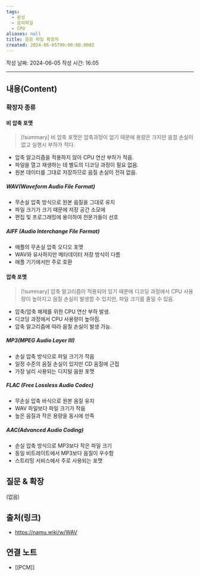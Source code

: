 ```yaml
---
tags:
  - 완성
  - 음악파일
  - CPU
aliases: null
title: 음원 파일 확장자
created: 2024-06-05T00:00:00.000Z
---
```

작성 날짜: 2024-06-05
작성 시간: 16:05


----
## 내용(Content)

### 확장자 종류

#### 비 압축 포맷

>[!summary]
> 비 압축 포맷은 압축과정이 없기 때문에 용량은 크지만 음질 손실이 없고 실행시 부하가 적다.

- 압축 알고리즘을 적용하지 않아 CPU 연산 부하가 적음.
- 파일을 열고 재생하는 데 별도의 디코딩 과정이 필요 없음.
- 원본 데이터를 그대로 저장하므로 음질 손실이 전혀 없음.

##### WAV(Waveform Audio File Format)

- 무손실 압축 방식으로 원본 음질을 그대로 유지
- 파일 크기가 크기 때문에 저장 공간 소모에 
- 편집 및 프로그래밍에 용이하여 전문가들이 선호
##### AIFF (Audio Interchange File Format)

- 애플의 무손실 압축 오디오 포맷
- WAV와 유사하지만 메타데이터 저장 방식이 다름
- 애플 기기에서만 주로 호환

#### 압축 포맷

>[!summary]
> 압축 알고리즘이 적용되어 있기 때문에 디코딩 과정에서 CPU 사용량이 높아지고 음질 손실이 발생할 수 있지만, 파일 크기를 줄일 수 있음.

- 압축/압축 해제를 위한 CPU 연산 부하 발생.
- 디코딩 과정에서 CPU 사용량이 높아짐.
- 압축 알고리즘에 따라 음질 손실이 발생 가능.

##### MP3(MPEG Audio Layer III)

- 손실 압축 방식으로 파일 크기가 작음
- 일정 수준의 음질 손실이 있지만 CD 음질에 근접
- 가장 널리 사용되는 디지털 음원 포맷

##### FLAC (Free Lossless Audio Codec)

- 무손실 압축 바식으로 원본 음질 유지
- WAV 파일보다 파일 크기가 작음
- 높은 음질과 작은 용량을 동시에 만족

##### AAC(Advanced Audio Coding)

- 손실 압축 방식으로 MP3보다 작은 파일 크기
- 동일 비트레이트에서 MP3보다 음질이 우수함
- 스트리밍 서비스에서 주로 사용되는 포맷





## 질문 & 확장

(없음)

## 출처(링크)

- https://namu.wiki/w/WAV

## 연결 노트

- [[PCM]]
